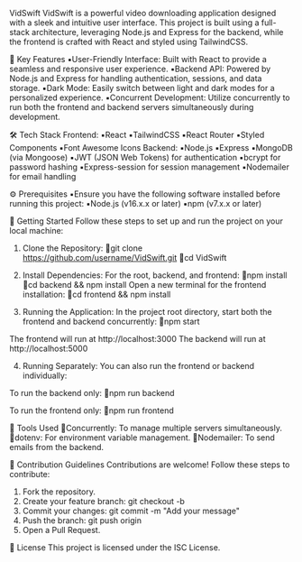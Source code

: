VidSwift
VidSwift is a powerful video downloading application designed with a sleek and intuitive user interface. This project is built using a full-stack architecture, leveraging Node.js and Express for the backend, while the frontend is crafted with React and styled using TailwindCSS.

🌟 Key Features
▪️User-Friendly Interface: Built with React to provide a seamless and responsive user experience.
▪️Backend API: Powered by Node.js and Express for handling authentication, sessions, and data storage.
▪️Dark Mode: Easily switch between light and dark modes for a personalized experience.
▪️Concurrent Development: Utilize concurrently to run both the frontend and backend servers simultaneously during development.

🛠️ Tech Stack
Frontend:
▪️React
▪️TailwindCSS
▪️React Router
▪️Styled Components
▪️Font Awesome Icons
Backend:
▪️Node.js
▪️Express
▪️MongoDB (via Mongoose)
▪️JWT (JSON Web Tokens) for authentication
▪️bcrypt for password hashing
▪️Express-session for session management
▪️Nodemailer for email handling

⚙️ Prerequisites
▪️Ensure you have the following software installed before running this project:
▪️Node.js (v16.x.x or later)
▪️npm (v7.x.x or later)

🚀 Getting Started
Follow these steps to set up and run the project on your local machine:
1. Clone the Repository:
🔹git clone https://github.com/username/VidSwift.git
🔹cd VidSwift

2. Install Dependencies:
For the root, backend, and frontend:
🔹npm install
🔹cd backend && npm install
Open a new terminal for the frontend installation:
🔹cd frontend && npm install

3. Running the Application:
In the project root directory, start both the frontend and backend concurrently:
🔹npm start

The frontend will run at http://localhost:3000
The backend will run at http://localhost:5000

4. Running Separately:
You can also run the frontend or backend individually:

To run the backend only:
🔹npm run backend

To run the frontend only:
🔹npm run frontend

🔧 Tools Used
🔹Concurrently: To manage multiple servers simultaneously.
🔹dotenv: For environment variable management.
🔹Nodemailer: To send emails from the backend.

🤝 Contribution Guidelines
Contributions are welcome! Follow these steps to contribute:
1. Fork the repository.
2. Create your feature branch:
git checkout -b <feature-branch>
3. Commit your changes:
git commit -m "Add your message"
4. Push the branch:
git push origin <feature-branch>
5. Open a Pull Request.

📜 License
This project is licensed under the ISC License.
